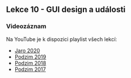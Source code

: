 Lekce 10 - GUI design a události
--------------------------------

### Videozáznam

Na YouTube je k dispozici playlist všech lekcí:
* [Jaro 2020](https://www.youtube.com/playlist?list=PLTCx5oiCrIJ6qqLUbTUvUyt2GcwnyjtRp)
* [Podzim 2019](https://www.youtube.com/playlist?list=PLTCx5oiCrIJ7tIik1OiuPmGwt4OOqomrR)
* [Podzim 2018](https://www.youtube.com/playlist?list=PLTCx5oiCrIJ70H8jF9FxPs15e3_m6su80)
* [Podzim 2017](https://www.youtube.com/playlist?list=PLUVJxzuCt9AROpKl3Hu-DvdgQV-xHaoQY)
